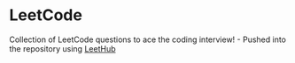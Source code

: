 # LeetCode
Collection of LeetCode questions to ace the coding interview! - Pushed into the repository using [LeetHub](https://github.com/QasimWani/LeetHub)
